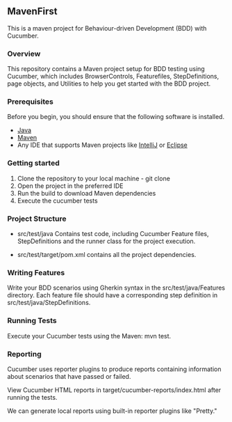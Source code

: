 ## MavenFirst

This is a maven project for Behaviour-driven Development (BDD) with Cucumber.

### Overview

This repository contains a Maven project setup for BDD testing using Cucumber, which includes BrowserControls, Featurefiles, StepDefinitions, page objects, and Utilities to help you get started with the BDD project.

### Prerequisites

Before you begin, you should ensure that the following software is installed. 

* [Java](https://www.oracle.com/uk/java/technologies/downloads/#jdk21-windows) 
* [Maven](https://maven.apache.org/download.cgi) 
* Any IDE that supports Maven projects like [IntelliJ](https://www.jetbrains.com/idea/download/?section=mac) or [Eclipse](https://eclipseide.org/)

### Getting started

1. Clone the repository to your local machine - git clone
2. Open the project in the preferred IDE
3. Run the build to download Maven dependencies
4. Execute the cucumber tests

### Project Structure

- src/test/java Contains test code, including Cucumber Feature files, StepDefinitions and the runner class for the project execution.

- src/test/target/pom.xml contains all the project dependencies.

### Writing Features

Write your BDD scenarios using Gherkin syntax in the src/test/java/Features directory. Each feature file should have a corresponding step definition in src/test/java/StepDefinitions.

### Running Tests

Execute your Cucumber tests using the Maven: mvn test.

### Reporting

Cucumber uses reporter plugins to produce reports containing information about scenarios that have passed or failed.

View Cucumber HTML reports in target/cucumber-reports/index.html after running the tests.

We can generate local reports using built-in reporter plugins like "Pretty."
